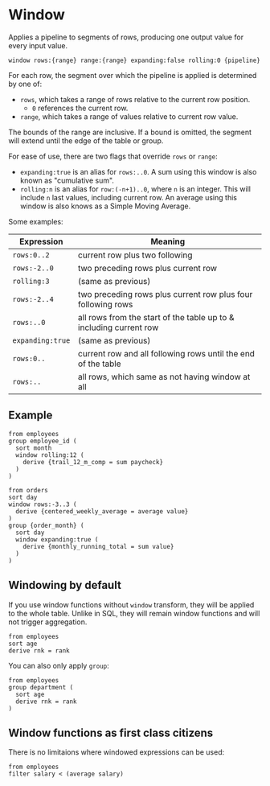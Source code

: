 # Window

Applies a pipeline to segments of rows, producing one output value for every
input value.

```prql no-eval
window rows:{range} range:{range} expanding:false rolling:0 {pipeline}
```

For each row, the segment over which the pipeline is applied is determined by
one of:

- `rows`, which takes a range of rows relative to the current row position.
  - `0` references the current row.
- `range`, which takes a range of values relative to current row value.

The bounds of the range are inclusive. If a bound is omitted, the segment will
extend until the edge of the table or group.

<!-- TODO: rows vs range example, with visualization -->

For ease of use, there are two flags that override `rows` or `range`:

- `expanding:true` is an alias for `rows:..0`. A sum using this window is also
  known as "cumulative sum".
- `rolling:n` is an alias for `row:(-n+1)..0`, where `n` is an integer. This
  will include `n` last values, including current row. An average using this
  window is also knows as a Simple Moving Average.

Some examples:

| Expression       | Meaning                                                            |
| ---------------- | ------------------------------------------------------------------ |
| `rows:0..2`      | current row plus two following                                     |
| `rows:-2..0`     | two preceding rows plus current row                                |
| `rolling:3`      | (same as previous)                                                 |
| `rows:-2..4`     | two preceding rows plus current row plus four following rows       |
| `rows:..0`       | all rows from the start of the table up to & including current row |
| `expanding:true` | (same as previous)                                                 |
| `rows:0..`       | current row and all following rows until the end of the table      |
| `rows:..`        | all rows, which same as not having window at all                   |

## Example

```prql
from employees
group employee_id (
  sort month
  window rolling:12 (
    derive {trail_12_m_comp = sum paycheck}
  )
)
```

```prql
from orders
sort day
window rows:-3..3 (
  derive {centered_weekly_average = average value}
)
group {order_month} (
  sort day
  window expanding:true (
    derive {monthly_running_total = sum value}
  )
)
```

## Windowing by default

If you use window functions without `window` transform, they will be applied to
the whole table. Unlike in SQL, they will remain window functions and will not
trigger aggregation.

```prql
from employees
sort age
derive rnk = rank
```

You can also only apply `group`:

```prql
from employees
group department (
  sort age
  derive rnk = rank
)
```

## Window functions as first class citizens

There is no limitaions where windowed expressions can be used:

```prql
from employees
filter salary < (average salary)
```
